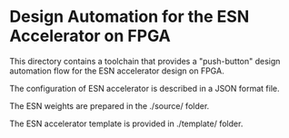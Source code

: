 # Design Automation for the ESN Accelerator on FPGA

This directory contains a toolchain that provides a "push-button" design automation flow for the ESN accelerator design on FPGA.

The configuration of ESN accelerator is described in a JSON format file.

The ESN weights are prepared in the ./source/ folder.

The ESN accelerator template is provided in ./template/ folder.
